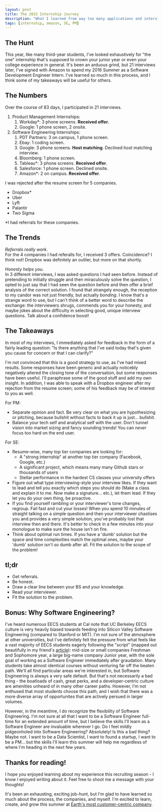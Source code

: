 ```yaml
---
layout: post
title: The 2015 Internship Journey
description: "What I learned from way too many applications and interviews."
tags: [internship, amazon, SE, PM]
---
```

## The Hunt
This year, like many third-year students, I've looked exhaustively for "the one" internship that's supposed to crown your junior year or even your college experience in general. It's been an arduous grind, but 21 interviews later, I've signed with Amazon to spend my 2016 Summer as a Software Development Engineer Intern. I've learned so much in this process, and I think some of my takeaways will be useful for others. 

## The Numbers
Over the course of 83 days, I participated in 21 interviews. 

1. Product Management Internships:
	1. Workday*: 3 phone screens. **Received offer.**
	2. Google: 1 phone screen, 2 onsite.
2. Software Engineering Internships:
	1. PDT Partners: 3 on campus, 1 phone screen. 
	2. Ebay: 1 coding screen.
	3. Google: 3 phone screens. **Host matching**. Declined host matching interview.
	4. Bloomberg: 1 phone screen.
	5. Tableau*: 3 phone screens. **Received offer**. 
	6. Salesforce: 1 phone screen. Declined onsite.
	7. Amazon*: 2 on campus. **Received offer**.

I was rejected after the resume screen for 5 companies.

* Dropbox*
* Uber
* Lyft
* Palantir
* Two Sigma

*I had referrals for these companies.

## The Trends
_Referrals really work_.  
For the 4 companies I had referalls for, I received 3 offers.  Coincidence? I think not! Dropbox was definitely an outlier, but more on that shortly.

_Honesty helps you_.  
In 3 different interviews, I was asked questions I had seen before. Instead of pretending to initially struggle and then miraculously solve the question, I opted to just say that I had seen the question before and then offer a brief analysis of the correct solution. I found that strangely enough, the reception to my candor was not just friendly, but actually *bonding*. I know that's a strange word to use, but I can't think of a better word to describe the exchange: the interviewers shrugs, commends you for your honesty, and maybe jokes about the difficulty in selecting good, unique interview questions. Talk about a confidence boost!

## The Takeaways
In most of my interviews, I immediately asked for feedback in the form of a fairly leading question: "Is there anything that I've said today that's given you cause for concern or that I can clarify?"  

I'm not convinced that this is a good strategy to use, as I've had mixed results. Some responses have been generic and actually noticebly negatively altered the closing tone of the conversation, but some responses have been useful. I'll paraphrase some of the good stuff and add my own insight. In addition, I was able to speak with a Dropbox engineer after my rejection from the resume screen; some of his feedback may be of interest to you as well.

For PM:  

* Separate opinion and fact. Be very clear on what you are hypothesizing or pitching, because bullshit without facts to back it up is just... bullshit. 
* Balance your tech self and analytical self with the user. Don't tunnel vision into market sizing and fancy sounding trends! You can *never* focus too hard on the end user.

For SE:

* Resume-wise, many top tier companies are looking for:
  * A "strong internship" at another top tier company (Facebook, Google, etc.)
  * A significant project, which means many many Github stars or thousands of users
  * Stellar performance in the hardest CS classes your university offers
* Figure out what type interviewing-style your interview likes. If they want to lead and tell you exactly which steps you should do (Make a class and explain it to me. Now make a signature... etc.), let them lead. If they let you do your own thing, be proactive. 
* If you find yourself rambling or your interviewer's tone changes, regroup. Fail fast and cut your losses! When you spend 10 minutes of straight talking on a simple question and then your interviewer chastises you and provides a very simple solution, you've probably lost that interview then and there. It's better to check in a few minutes into your monologue to make sure the house isn't on fire.
* Think about optimal run times. If you have a 'dumb' solution but the space and time complexities match the optimal ones, maybe your 'dumb' solution isn't so dumb after all. Fit the solution to the scope of the problem!

## tl;dr

* Get referrals.
* Be honest.
* Draw a clear line between your BS and your knowledge.
* Read your interviewer.
* Fit the solution to the problem.

## Bonus: Why Software Engineering?
I've heard numerous EECS students at Cal note that UC Berkeley EECS culture is very heavily biased towards feeding into Silicon Valley Software Engineering (compared to Stanford or MIT). I'm not sure of the atmosphere at other universities, but I've definitely felt the pressure from what feels like a vast majority of EECS students eagerly following the "script" (mapped out beautifully in my friend's [article]): mid-size or small companies Freshman and Sophomore year, a large big-name company Junior year, with the sole goal of working as a Software Engineer immediately after graudation. Many students take almost identical courses without venturing far off the beaten path. We'll all find particular areas we're interested in, but Software Engineering is always a very safe default. But that's not necessarily a bad thing - the boatloads of cash, great perks, and a developer-centric culture are amenities unheard of in many other career paths. However, I'm not enthused that most students choose this path, and I wish that there was a more diverse array of opportunites that are actively persued in larger volumes.

However, in the meantime, I do recognize the flexibility of Software Engineering. I'm not sure at all that I want to be a Software Engineer full-time for an extended amount of time, but I believe the skills I'll learn as a Software Engineer are invaluable wherever I go. Do I feel mildly pidgeonholed into Software Engineering? Absolutely! Is this a bad thing? Maybe not. I want to be a Data Scientist, I want to found a startup, I want to be a PM... but the skills I'll learn this summer will help me regardless of where I'm heading in the next few years. 

## Thanks for reading!
I hope you enjoyed learning about my experience this recruiting season - I know I enjoyed writing about it. Feel free to shoot me a message with your thoughts!

It's been an exhausting, exciting job-hunt, but I'm glad to have learned so much about the process, the companies, and myself. I'm excited to learn, create, and grow this summer at [Earth's most customer-centric company]. 

[article]: <https://medium.com/@qrazhan/cs-internship-recruiting-guide-aebb68912808#.cwy231wr5>
[Earth's most customer-centric company]: <http://www.amazon.com/>
